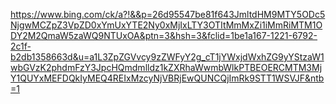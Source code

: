 https://www.bing.com/ck/a?!&&p=26d95547be81f643JmltdHM9MTY5ODc5NjgwMCZpZ3VpZD0xYmUxYTE2Ny0xMjIxLTY3OTItMmMxZi1iMmRiMTM1ODY2M2QmaW5zaWQ9NTUxOA&ptn=3&hsh=3&fclid=1be1a167-1221-6792-2c1f-b2db1358663d&u=a1L3ZpZGVvcy9zZWFyY2g_cT1jYWxjdWxhZG9yYStzaW1wbGVzK2phdmFzY3JpcHQmdmlldz1kZXRhaWwmbWlkPTBEOERCMTM3MjY1QUYxMEFDQkIyMEQ4REIxMzcyNjVBRjEwQUNCQjImRk9STT1WSVJF&ntb=1